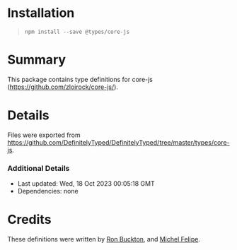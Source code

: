 # Installation
> `npm install --save @types/core-js`

# Summary
This package contains type definitions for core-js (https://github.com/zloirock/core-js/).

# Details
Files were exported from https://github.com/DefinitelyTyped/DefinitelyTyped/tree/master/types/core-js.

### Additional Details
 * Last updated: Wed, 18 Oct 2023 00:05:18 GMT
 * Dependencies: none

# Credits
These definitions were written by [Ron Buckton](https://github.com/rbuckton), and [Michel Felipe](https://github.com/mfdeveloper).
